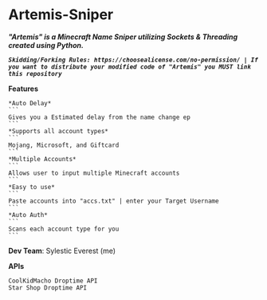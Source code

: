 # Artemis-Sniper

***"Artemis" is a Minecraft Name Sniper utilizing Sockets &amp; Threading created using Python.***

***```Skidding/Forking Rules: https://choosealicense.com/no-permission/ | If you want to distribute your modified code of "Artemis" you MUST link this repository```***

**Features**

    *Auto Delay*
    ```
    Gives you a Estimated delay from the name change ep
    ```
    *Supports all account types*
    ```
    Mojang, Microsoft, and Giftcard
    ```
    *Multiple Accounts*
    ```
    Allows user to input multiple Minecraft accounts
    ```
    *Easy to use* 
    ```
    Paste accounts into "accs.txt" | enter your Target Username
    ```
    *Auto Auth* 
    ```
    Scans each account type for you
    ```

**Dev Team**:
Sylestic
Everest (me) 

**APIs**
```
CoolKidMacho Droptime API
Star Shop Droptime API
```
